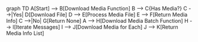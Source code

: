 graph TD
    A[Start] --> B[Download Media Function]
    B --> C{Has Media?}
    C -->|Yes| D[Download File]
    D --> E[Process Media File]
    E --> F[Return Media Info]
    C -->|No| G[Return None]
    A --> H[Download Media Batch Function]
    H --> I[Iterate Messages]
    I --> J[Download Media for Each]
    J --> K[Return Media Info List]